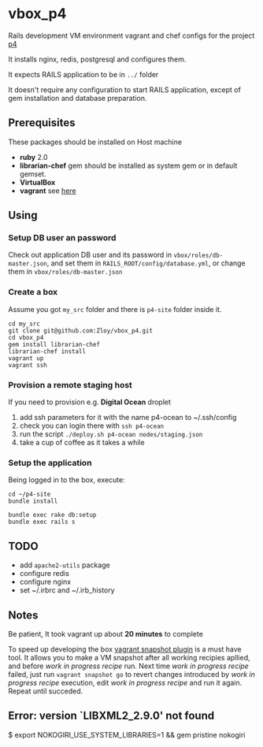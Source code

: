 vbox_p4
=======

Rails development VM environment vagrant and chef configs for
the project [p4](https://github.com/Zloy/p4-site.git)

It installs nginx, redis, postgresql and configures them.

It expects RAILS application to be in ```../``` folder

It doesn't require any configuration to start RAILS application,
except of gem installation and database preparation.

## Prerequisites

These packages should be installed on Host machine

  * **ruby** 2.0
  * **librarian-chef** gem should be installed as system gem or in default gemset.
  * **VirtualBox**
  * **vagrant** see [here](https://www.vagrantup.com/downloads.html)

## Using

### Setup DB user an password

Check out application DB user and its password in `vbox/roles/db-master.json`, and set them in `RAILS_ROOT/config/database.yml`, or change them in `vbox/roles/db-master.json`

### Create a box

Assume you got `my_src` folder and  there is `p4-site` folder inside it.

```
cd my_src
git clone git@github.com:Zloy/vbox_p4.git
cd vbox_p4
gem install librarian-chef
librarian-chef install
vagrant up
vagrant ssh
```

### Provision a remote staging host

If you need to provision e.g. **Digital Ocean** droplet

1. add ssh parameters for it with the name p4-ocean to ~/.ssh/config
2. check you can login there with `ssh p4-ocean`
3. run the script `./deploy.sh p4-ocean nodes/staging.json`
4. take a cup of coffee as it takes a while

### Setup the application

Being logged in to the box, execute:

```
cd ~/p4-site
bundle install

bundle exec rake db:setup
bundle exec rails s
```

## TODO

* add `apache2-utils` package
* configure redis
* configure nginx
* set ~/.irbrc and ~/.irb_history

## Notes

Be patient, It took  vagrant up about **20 minutes** to complete

To speed up developing the box [vagrant snapshot plugin](https://github.com/dergachev/vagrant-vbox-snapshot) is a must have tool. It allows you to make a VM snapshot after all working recipies apllied, and before *work in progress recipe* run. Next time *work in progress recipe* failed, just run `vagrant snapshot go` to revert changes introduced by *work in progress recipe* execution, edit *work in progress recipe* and run it again. Repeat until succeded.

## Error: version `LIBXML2_2.9.0' not found

$ export NOKOGIRI_USE_SYSTEM_LIBRARIES=1 && gem pristine nokogiri
